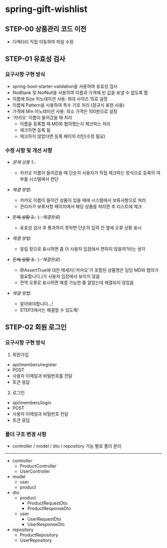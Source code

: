 # spring-gift-wishlist

## STEP-00 상품관리 코드 이전
- 디렉터리 직접 이동하여 파일 수정

## STEP-01 유효성 검사

### 요구사항 구현 방식
- spring-boot-starter-validation을 사용하여 유효성 검사
- NotBlank 및 NotNull을 사용하여 이름과 가격에 빈 값을 보낼 수 없도록 함
- 이름에 Size 어노테이션 사용: 최대 사이즈 15로 설정
- 이름에 Pattern을 사용하여 특수 기호 처리 (정규식 표현 사용)
- 가격에 Min 어노테이션 사용: 최소 가격은 100원으로 설정
- '카카오' 이름이 들어갔을 때 처리
  - 이름을 등록할 때 MD와 협의했는지 체크박스 처리
  - 체크하면 등록 됨
  - 체크하지 않았다면 등록 페이지 리턴(수정 필요)

### 수정 사항 및 개선 사항 
- *문제 상황 1.*: 
  - 카카오 이름이 들어갔을 때 단순히 사용자가 직접 체크하는 방식으로 등록의 여부를 시스템에서 판단
- *해결 방법*: 
  - 카카오 이름이 들어간 상품이 있을 때에 시스템에서 보류사항으로 처리 
  - 관리자가 보류사항 페이지에서 해당 상품을 처리한 후 리스트에 체크

- ~~문제 상황 2.~~: (✅*해결완료*)
  - 유효성 검사 후 통과하지 못하면 단순히 입력 칸 옆에 오류 상황 표시
- *해결 방법*:
  - 알림 창으로 표시하면 좀 더 사용자 입장에서 편하지 않을까?라는 생각

- ~~문제 상황 3.~~: (✅*해결완료*)
  - @AssertTrue에 대한 메세지('카카오'가 포함된 상품명은 담당 MD와 협의가 필요합니다.)가 사용자 입장에서 보이지 않음
  - 전역 오류로 표시하면 해결 가능한 줄 알았는데 해결되지 않았음
- *해결 방법*:
  - 알아봐야합니다...!
  - STEP2에서는 해결할 수 있도록!

## STEP-02 회원 로그인

### 요구사항 구현 방식
1. 회원가입
  - api/members/register
  - POST
  - 사용자 이메일과 비밀번호를 전달
  - 토큰 응답
2. 로그인
  - api/members/login
  - POST
  - 사용자 이메일과 비밀번호 전달
  - 토큰 응답

### 폴더 구조 변경 사항
- controller / model / dto / repository 기능 별로 폴더 분리
---
- controller
  - ProductController
  - UserController
- model
  - user
  - product
- dto
  - product
    - ProductRequestDto
    - ProductResponseDto
  - user
    - UserRequestDto
    - UserResponseDto
- repository
  - ProductRepository
  - UserRepository